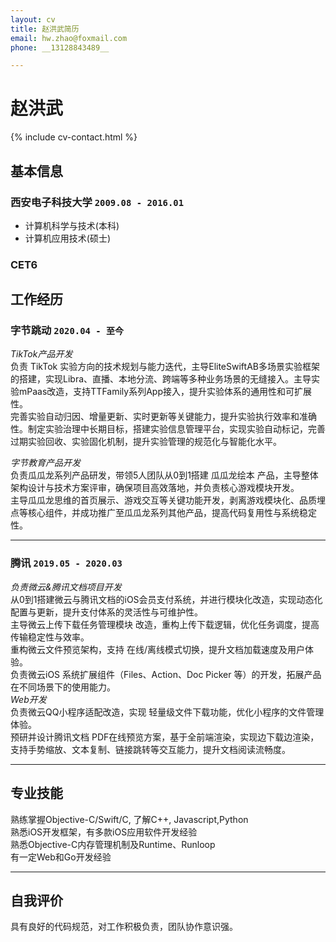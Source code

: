 ```yaml
---
layout: cv
title: 赵洪武简历
email: hw.zhao@foxmail.com
phone: __13128843489__

---
```

# 赵洪武

<!--
include contact information from the front matter
Supported arguments:
    - homepage: url, text
    - phone 13128843489
    - email hw.zhao@foxmail.com
-->
{% include cv-contact.html %}

## 基本信息

### __西安电子科技大学__ `2009.08 - 2016.01`
- 计算机科学与技术(本科)
- 计算机应用技术(硕士)

### __CET6__ 

## 工作经历

### __字节跳动__ `2020.04 - 至今`
_TikTok产品开发_<br>
负责 TikTok 实验方向的技术规划与能力迭代，主导EliteSwiftAB多场景实验框架的搭建，实现Libra、直播、本地分流、跨端等多种业务场景的无缝接入。主导实验mPaas改造，支持TTFamily系列App接入，提升实验体系的通用性和可扩展性。<br>
完善实验自动归因、增量更新、实时更新等关键能力，提升实验执行效率和准确性。制定实验治理中长期目标，搭建实验信息管理平台，实现实验自动标记，完善过期实验回收、实验固化机制，提升实验管理的规范化与智能化水平。<br>

_字节教育产品开发_<br>
负责瓜瓜龙系列产品研发，带领5人团队从0到1搭建 瓜瓜龙绘本 产品，主导整体架构设计与技术方案评审，确保项目高效落地，并负责核心游戏模块开发。<br>
主导瓜瓜龙思维的首页展示、游戏交互等关键功能开发，剥离游戏模块化、品质埋点等核心组件，并成功推广至瓜瓜龙系列其他产品，提高代码复用性与系统稳定性。<br>

------
### __腾讯__ `2019.05 - 2020.03`

_负责微云&腾讯文档项目开发_<br>
从0到1搭建微云与腾讯文档的iOS会员支付系统，并进行模块化改造，实现动态化配置与更新，提升支付体系的灵活性与可维护性。<br>
主导微云上传下载任务管理模块 改造，重构上传下载逻辑，优化任务调度，提高传输稳定性与效率。<br>
重构微云文件预览架构，支持 在线/离线模式切换，提升文档加载速度及用户体验。<br>
负责微云iOS 系统扩展组件（Files、Action、Doc Picker 等）的开发，拓展产品在不同场景下的使用能力。<br>
_Web开发_<br>
负责微云QQ小程序适配改造，实现 轻量级文件下载功能，优化小程序的文件管理体验。<br>
预研并设计腾讯文档 PDF在线预览方案，基于全前端渲染，实现边下载边渲染，支持手势缩放、文本复制、链接跳转等交互能力，提升文档阅读流畅度。<br>

------

## 专业技能

熟练掌握Objective-C/Swift/C, 了解C++, Javascript,Python <br>
熟悉iOS开发框架，有多款iOS应用软件开发经验 <br>
熟悉Objective-C内存管理机制及Runtime、Runloop<br>
有一定Web和Go开发经验 <br>

------
## 自我评价
具有良好的代码规范，对工作积极负责，团队协作意识强。

<!-- ### Footer

Last updated: May 2025 -->
